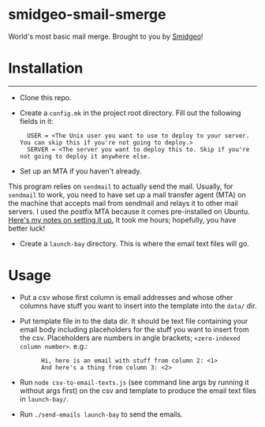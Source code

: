 # smidgeo-smail-smerge

World's most basic mail merge. Brought to you by [Smidgeo](https://smidgeo.com)!

# Installation
------------

- Clone this repo.
- Create a `config.mk` in the project root directory. Fill out the following fields in it:

        USER = <The Unix user you want to use to deploy to your server. You can skip this if you're not going to deploy.>
        SERVER = <The server you want to deploy this to. Skip if you're not going to deploy it anywhere else.

- Set up an MTA if you haven't already.

This program relies on `sendmail` to actually send the mail. Usually, for `sendmail` to work, you need to have set up a mail transfer agent (MTA) on the machine that accepts mail from sendmail and relays it to other mail servers. I used the postfix MTA because it comes pre-installed on Ubuntu. [Here's my notes on setting it up.](https://github.com/jimkang/knowledge/blob/master/email.md#setting-up-the-mta) It took me hours; hopefully, you have better luck!

- Create a `launch-bay` directory. This is where the email text files will go.

# Usage

- Put a csv whose first column is email addresses and whose other columns have stuff you want to insert into the template into the `data/` dir.
- Put template file in to the data dir. It should be text file containing your email body including placeholders for the stuff you want to insert from the csv. Placeholders are numbers in angle brackets; `<zero-indexed column number>`. e.g.:
        
            Hi, here is an email with stuff from column 2: <1>
            And here's a thing from column 3: <2>

- Run `node csv-to-email-texts.js` (see command line args by running it without args first) on the csv and template to produce the email text files in `launch-bay/`.
- Run `./send-emails launch-bay` to send the emails.
